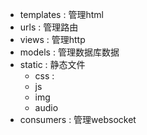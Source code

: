 - templates : 管理html
- urls : 管理路由
- views : 管理http
- models : 管理数据库数据
- static : 静态文件
  - css : 
  - js
  - img
  - audio
- consumers : 管理websocket
